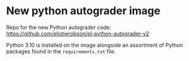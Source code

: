 # New python autograder image

Repo for the new Python autograder code: https://github.com/eliotwrobson/pl-python-autograder-v2

Python 3.10 is installed on the image alongside an assortment of Python packages
found in the `requirements.txt` file.
